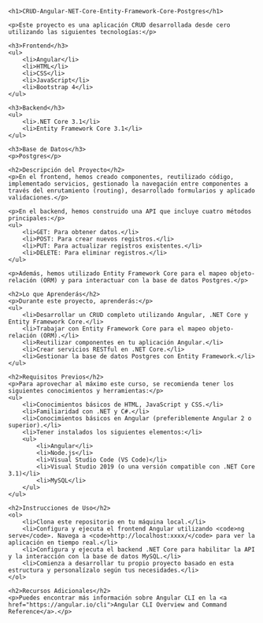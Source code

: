 <!DOCTYPE html>
<html>

<head>
    <title>CRUD-Angular-NET-Core-Entity-Framework-Core-Postgres</title>
</head>

<body>

    <h1>CRUD-Angular-NET-Core-Entity-Framework-Core-Postgres</h1>

    <p>Este proyecto es una aplicación CRUD desarrollada desde cero utilizando las siguientes tecnologías:</p>

    <h3>Frontend</h3>
    <ul>
        <li>Angular</li>
        <li>HTML</li>
        <li>CSS</li>
        <li>JavaScript</li>
        <li>Bootstrap 4</li>
    </ul>

    <h3>Backend</h3>
    <ul>
        <li>.NET Core 3.1</li>
        <li>Entity Framework Core 3.1</li>
    </ul>

    <h3>Base de Datos</h3>
    <p>Postgres</p>

    <h2>Descripción del Proyecto</h2>
    <p>En el frontend, hemos creado componentes, reutilizado código, implementado servicios, gestionado la navegación entre componentes a través del enrutamiento (routing), desarrollado formularios y aplicado validaciones.</p>

    <p>En el backend, hemos construido una API que incluye cuatro métodos principales:</p>
    <ul>
        <li>GET: Para obtener datos.</li>
        <li>POST: Para crear nuevos registros.</li>
        <li>PUT: Para actualizar registros existentes.</li>
        <li>DELETE: Para eliminar registros.</li>
    </ul>

    <p>Además, hemos utilizado Entity Framework Core para el mapeo objeto-relación (ORM) y para interactuar con la base de datos Postgres.</p>

    <h2>Lo que Aprenderás</h2>
    <p>Durante este proyecto, aprenderás:</p>
    <ul>
        <li>Desarrollar un CRUD completo utilizando Angular, .NET Core y Entity Framework Core.</li>
        <li>Trabajar con Entity Framework Core para el mapeo objeto-relación (ORM).</li>
        <li>Reutilizar componentes en tu aplicación Angular.</li>
        <li>Crear servicios RESTful en .NET Core.</li>
        <li>Gestionar la base de datos Postgres con Entity Framework.</li>
    </ul>

    <h2>Requisitos Previos</h2>
    <p>Para aprovechar al máximo este curso, se recomienda tener los siguientes conocimientos y herramientas:</p>
    <ul>
        <li>Conocimientos básicos de HTML, JavaScript y CSS.</li>
        <li>Familiaridad con .NET y C#.</li>
        <li>Conocimientos básicos en Angular (preferiblemente Angular 2 o superior).</li>
        <li>Tener instalados los siguientes elementos:</li>
        <ul>
            <li>Angular</li>
            <li>Node.js</li>
            <li>Visual Studio Code (VS Code)</li>
            <li>Visual Studio 2019 (o una versión compatible con .NET Core 3.1)</li>
            <li>MySQL</li>
        </ul>
    </ul>

    <h2>Instrucciones de Uso</h2>
    <ol>
        <li>Clona este repositorio en tu máquina local.</li>
        <li>Configura y ejecuta el frontend Angular utilizando <code>ng serve</code>. Navega a <code>http://localhost:xxxx/</code> para ver la aplicación en tiempo real.</li>
        <li>Configura y ejecuta el backend .NET Core para habilitar la API y la interacción con la base de datos MySQL.</li>
        <li>Comienza a desarrollar tu propio proyecto basado en esta estructura y personalízalo según tus necesidades.</li>
    </ol>

    <h2>Recursos Adicionales</h2>
    <p>Puedes encontrar más información sobre Angular CLI en la <a href="https://angular.io/cli">Angular CLI Overview and Command Reference</a>.</p>

</body>

</html>

